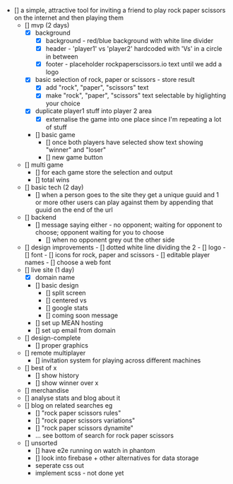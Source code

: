 - [] a simple, attractive tool for inviting a friend to play rock paper scissors on the internet and then playing them
	- [] mvp (2 days)
		- [x] background
			- [x] background - red/blue background with white line divider
			- [x] header - 'player1' vs 'player2' hardcoded with 'Vs' in a circle in between
			- [x] footer - placeholder rockpaperscissors.io text until we add a logo
		- [x] basic selection of rock, paper or scissors - store result
			- [x] add "rock", "paper", "scissors" text
			- [x] make "rock", "paper", "scissors" text selectable by higlighting your choice
		- [x] duplicate player1 stuff into player 2 area
			- [x] externalise the game into one place since I'm repeating a lot of stuff
		- [] basic game
			- [] once both players have selected show text showing "winner" and "loser"
			- [] new game button
	- [] multi game
		- [] for each game store the selection and output
		- [] total wins
	- [] basic tech (2 day)
		- [] when a person goes to the site they get a unique guuid and 1 or more other users can play against them by appending that guuid on the end of the url
	- [] backend
		- [] message saying either - no opponent; waiting for opponent to choose; opponent waiting for you to choose
			- [] when no opponent grey out the other side
	- [] design improvements
			- [] dotted white line dividing the 2
			- [] logo
			- [] font
			- [] icons for rock, paper and scissors
			- [] editable player names
			- [] choose a web font
	- [] live site (1 day)
		- [x] domain name
		- [] basic design
			- [] split screen
			- [] centered vs
			- [] google stats
			- [] coming soon message
		- [] set up MEAN hosting
		- [] set up email from domain
	- [] design-complete
		- [] proper graphics
	- [] remote multiplayer
		- [] invitation system for playing across different machines
	- [] best of x
		- [] show history
		- [] show winner over x
	- [] merchandise
	- [] analyse stats and blog about it
	- [] blog on related searches eg
		- [] "rock paper scissors rules"
		- [] "rock paper scissors variations"
		- [] "rock paper scissors dynamite"
		- ... see bottom of search for rock paper scissors
	- [] unsorted
		- [] have e2e running on watch in phantom
		- [] look into firebase + other alternatives for data storage
		- seperate css out
		- implement scss - not done yet
